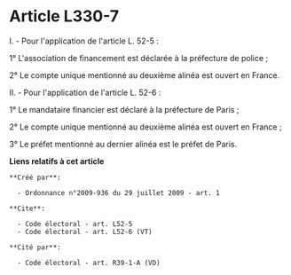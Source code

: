 # Article L330-7

I. - Pour l'application de l'article L. 52-5 : 

1° L'association de financement est déclarée à la préfecture de police ; 

2° Le compte unique mentionné au deuxième alinéa est ouvert en France. 

II. - Pour l'application de l'article L. 52-6 : 

1° Le mandataire financier est déclaré à la préfecture de Paris ; 

2° Le compte unique mentionné au deuxième alinéa est ouvert en France ; 

3° Le préfet mentionné au dernier alinéa est le préfet de Paris.

**Liens relatifs à cet article**

	**Créé par**:

	  - Ordonnance n°2009-936 du 29 juillet 2009 - art. 1

	**Cite**:

	  - Code électoral - art. L52-5
	  - Code électoral - art. L52-6 (VT)

	**Cité par**:

	  - Code électoral - art. R39-1-A (VD)
